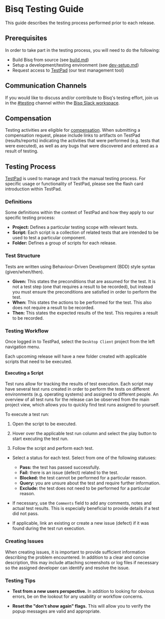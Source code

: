 # Bisq Testing Guide

This guide describes the testing process performed prior to each release.

## Prerequisites

In order to take part in the testing process, you will need to do the following:

- Build Bisq from source (see [build.md](build.md))
- Setup a development/testing environment (see [dev-setup.md](dev-setup.md))
- Request access to [TestPad](https://bisq.ontestpad.com) (our test management tool)

## Communication Channels

If you would like to discuss and/or contribute to Bisq's testing effort, join us in the [#testing](https://bisq.slack.com/messages/CEBLT79ML) channel within the [Bisq Slack workspace](https://bisq.network/slack-invite).

## Compensation

Testing activities are eligible for [compensation](https://docs.bisq.network/dao/phase-zero.html#how-to-request-compensation).
When submitting a compensation request, please include links to artifacts on TestPad (results/reports) indicating the activities that were performed (e.g. tests that were executed), as well as any bugs that were discovered and entered as a result of testing.

## Testing Process

[TestPad](https://bisq.ontestpad.com) is used to manage and track the manual testing process.
For specific usage or functionality of TestPad, please see the flash card introduction within TestPad.

### Definitions

Some definitions within the context of TestPad and how they apply to our specific testing process:

- **Project:** Defines a particular testing scope with relevant tests.
- **Script:** Each script is a collection of related tests that are intended to be used to test a particular component.
- **Folder:** Defines a group of scripts for each release.

### Test Structure

Tests are written using Behaviour-Driven Development (BDD) style syntax (given/when/then).
- **Given:** This states the preconditions that are assumed for the test. It is not a test step (one that requires a result to be recorded), but instead you must ensure the preconditions are satisfied in order to perform the test. 
- **When:** This states the actions to be performed for the test. This also does not require a result to be recorded.
- **Then:** This states the expected results of the test. This requires a result to be recorded.

### Testing Workflow

Once logged in to TestPad, select the `Desktop Client` project from the left navigation menu.

Each upcoming release will have a new folder created with applicable scripts that need to be executed.

#### Executing a Script

Test runs allow for tracking the results of test execution. Each script may have several test runs created in order to perform the tests on different environments (e.g. operating systems) and assigned to different people. An overview of all test runs for the release can be observed from the main project view, which allows you to quickly find test runs assigned to yourself.

To execute a test run:

1. Open the script to be executed.

1. Hover over the applicable test run column and select the play button to start executing the test run.

1. Follow the script and perform each test.

  - Select a status for each test. Select from one of the following statuses:

    - **Pass:** the test has passed successfully.
    - **Fail:** there is an issue (defect) related to the test.
    - **Blocked:** the test cannot be performed for a particular reason.
    - **Query:** you are unsure about the test and require further information.
    - **Exclude:** the test does not need to be performed for a particular reason.

  - If necessary, use the `Comments` field to add any comments, notes and actual test results. This is especially beneficial to provide details if a test did not pass.

  - If applicable, link an existing or create a new issue (defect) if it was found during the test run execution.

### Creating Issues

When creating issues, it is important to provide sufficient information describing the problem encountered. In addition to a clear and concise description, this may include attaching screenshots or log files if necessary so the assigned developer can identify and resolve the issue.

### Testing Tips

- **Test from a new users perspective.** In addition to looking for obvious errors, be on the lookout for any usability or workflow concerns.

- **Reset the "don't show again" flags.** This will allow you to verify the popup messages are valid and appropriate.
